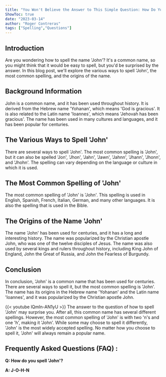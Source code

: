 ```yaml
---
title: "You Won't Believe the Answer to This Simple Question: How Do You Spell 'John'?"
ShowToc: true 
date: "2023-03-14"
author: "Roger Contreras" 
tags: ["Spelling","Questions"]
---
```

## Introduction

Are you wondering how to spell the name 'John'? It's a common name, so you might think that it would be easy to spell, but you'd be surprised by the answer. In this blog post, we'll explore the various ways to spell 'John', the most common spelling, and the origins of the name. 

## Background Information

John is a common name, and it has been used throughout history. It is derived from the Hebrew name 'Yohanan', which means 'God is gracious'. It is also related to the Latin name 'Ioannes', which means 'Jehovah has been gracious'. The name has been used in many cultures and languages, and it has been popular for centuries. 

## The Various Ways to Spell 'John'

There are several ways to spell 'John'. The most common spelling is 'John', but it can also be spelled 'Jon', 'Jhon', 'Jahn', 'Jawn', 'Jahnn', 'Jhann', 'Jhonn', and 'Jhohn'. The spelling can vary depending on the language or culture in which it is used. 

## The Most Common Spelling of 'John'

The most common spelling of 'John' is 'John'. This spelling is used in English, Spanish, French, Italian, German, and many other languages. It is also the spelling that is used in the Bible. 

## The Origins of the Name 'John'

The name 'John' has been used for centuries, and it has a long and interesting history. The name was popularized by the Christian apostle John, who was one of the twelve disciples of Jesus. The name was also used by several kings and rulers throughout history, including King John of England, John the Great of Russia, and John the Fearless of Burgundy. 

## Conclusion

In conclusion, 'John' is a common name that has been used for centuries. There are several ways to spell it, but the most common spelling is 'John'. The name has its origins in the Hebrew name 'Yohanan' and the Latin name 'Ioannes', and it was popularized by the Christian apostle John.

{{< youtube lQmIn-AN1yU >}} 
The answer to the question of how to spell 'John' may surprise you. After all, this common name has several different spellings. However, the most common spelling of 'John' is with two 'n's and one 'h', making it 'John'. While some may choose to spell it differently, 'John' is the most widely accepted spelling. No matter how you choose to spell it, 'John' will always remain a popular name.

## Frequently Asked Questions (FAQ) :
**Q: How do you spell 'John'?**

**A: J-O-H-N**





